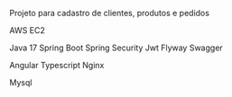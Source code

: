 Projeto para cadastro de clientes, produtos e pedidos

AWS
EC2 

Java 17
Spring Boot
Spring Security
Jwt
Flyway
Swagger

Angular
Typescript
Nginx

Mysql
